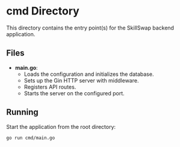 # cmd Directory

This directory contains the entry point(s) for the SkillSwap backend application.

## Files

- **main.go**:  
  - Loads the configuration and initializes the database.
  - Sets up the Gin HTTP server with middleware.
  - Registers API routes.
  - Starts the server on the configured port.

## Running

Start the application from the root directory:
```bash
go run cmd/main.go
```

